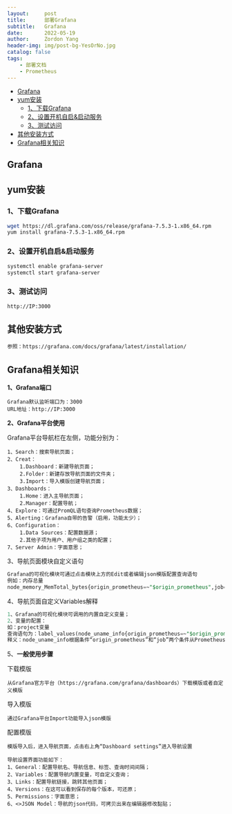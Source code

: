 ```yaml
---
layout:     post
title:      部署Grafana
subtitle:   Grafana
date:       2022-05-19
author:     Zordon Yang
header-img: img/post-bg-YesOrNo.jpg
catalog: false
tags:
    - 部署文档
    - Prometheus
---
```

- [Grafana](#grafana)
- [yum安装](#yum安装)
	- [1、下载Grafana](#1下载grafana)
	- [2、设置开机自启&启动服务](#2设置开机自启启动服务)
	- [3、测试访问](#3测试访问)
- [其他安装方式](#其他安装方式)
- [Grafana相关知识](#grafana相关知识)

## Grafana

## yum安装

###   1、下载Grafana

```bash
wget https://dl.grafana.com/oss/release/grafana-7.5.3-1.x86_64.rpm
yum	install grafana-7.5.3-1.x86_64.rpm
```

### 2、设置开机自启&启动服务

```bash
systemctl enable grafana-server
systemctl start grafana-server
```

### 3、测试访问

```url
http://IP:3000 
```

## 其他安装方式

```
参照：https://grafana.com/docs/grafana/latest/installation/
```

## Grafana相关知识

**1、Grafana端口**

```
Grafana默认监听端口为：3000
URL地址：http://IP:3000
```

**2、Grafana平台使用**

Grafana平台导航栏在左侧，功能分别为：

```
1、Search：搜索导航页面；
2、Creat：
	1.Dashboard：新建导航页面；
	2.Folder：新建存放导航页面的文件夹；
	3.Import：导入模版创建导航页面；
3、Dashboards：
	1.Home：进入主导航页面；
	2.Manager：配置导航；
4、Explore：可通过PromQL语句查询Prometheus数据；
5、Alerting：Grafana自带的告警（启用，功能太少）；
6、Configuration：
	1.Data Sources：配置数据源；
	2.其他子项为用户、用户组之类的配置；
7、Server Admin：字面意思；
```

3、导航页面模块自定义语句

```sql
Grafana的可视化模块可通过点击模块上方的Edit或者编辑json模版配置查询语句
例如：内存总量
node_memory_MemTotal_bytes{origin_prometheus=~"$origin_prometheus",job=~"$job"} - 0
```

4、导航页面自定义Variables解释

```sql
1、Grafana的可视化模块可调用的内置自定义变量；
2、变量的配置：
如：project变量
查询语句为：label_values(node_uname_info{origin_prometheus=~"$origin_prometheus",job=~"$job"}, project)
释义：node_uname_info根据条件“origin_prometheus”和“job”两个条件从Prometheus筛选出数据作为label_values的变量。如果Prometheus.yml里有配置多个监控节点，那么project变量就会输出每个节点的project值；
```

5、**一般使用步骤**

下载模版

```
从Grafana官方平台（https://grafana.com/grafana/dashboards）下载模版或者自定义模版
```

导入模版

```
通过Grafana平台Import功能导入json模版
```

配置模版

```
模版导入后，进入导航页面，点击右上角“Dashboard settings”进入导航设置
```

```
导航设置界面功能如下：
1、General：配置导航名、导航信息、标签、查询时间间隔；
2、Variables：配置导航内置变量，可自定义查询；
3、Links：配置导航链接，跳转其他页面；
4、Versions：在这可以看到保存的每个版本，可还原；
5、Permissions：字面意思；
6、<>JSON Model：导航的json代码，可拷贝出来在编辑器修改黏贴；
```